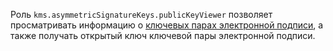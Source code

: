 Роль `kms.asymmetricSignatureKeys.publicKeyViewer` позволяет просматривать информацию о [ключевых парах электронной подписи](../../../kms/concepts/asymmetric-signature-key.md), а также получать открытый ключ ключевой пары электронной подписи.
